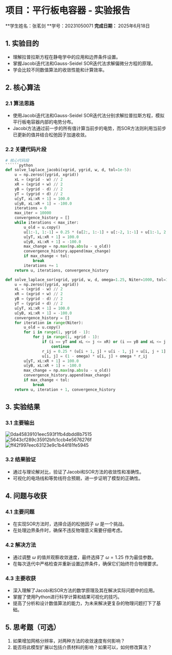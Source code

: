 # 项目：平行板电容器 - 实验报告

**学生姓名：张茗剑 **学号：20231050071 **完成日期：** 2025年6月18日

## 1. 实验目的
   - 理解拉普拉斯方程在静电学中的应用和边界条件设置。
   - 掌握Jacobi迭代法和Gauss-Seidel SOR迭代法求解偏微分方程的原理。
   - 学会比较不同数值算法的收敛性能和计算效率。

## 2. 核心算法
### 2.1 算法思路
 - 使用Jacobi迭代法和Gauss-Seidel SOR迭代法分别求解拉普拉斯方程，模拟平行板电容器内部的电势分布。
 - Jacobi方法通过前一步的所有值计算当前步的电势，而SOR方法则利用当前步已更新的值并结合松弛因子加速收敛。
### 2.2 关键代码片段
```python
# 核心代码段
``````python
def solve_laplace_jacobi(xgrid, ygrid, w, d, tol=1e-5):
    u = np.zeros((ygrid, xgrid))
    xL = (xgrid - w) // 2
    xR = (xgrid + w) // 2
    yB = (ygrid - d) // 2
    yT = (ygrid + d) // 2
    u[yT, xL:xR + 1] = 100.0
    u[yB, xL:xR + 1] = -100.0
    iterations = 0
    max_iter = 10000
    convergence_history = []
    while iterations < max_iter:
        u_old = u.copy()
        u[1:-1, 1:-1] = 0.25 * (u[2:, 1:-1] + u[:-2, 1:-1] + u[1:-1, 2:] + u[1:-1, :-2])
        u[yT, xL:xR + 1] = 100.0
        u[yB, xL:xR + 1] = -100.0
        max_change = np.max(np.abs(u - u_old))
        convergence_history.append(max_change)
        if max_change < tol:
            break
        iterations += 1
    return u, iterations, convergence_history

def solve_laplace_sor(xgrid, ygrid, w, d, omega=1.25, Niter=1000, tol=1e-5):
    u = np.zeros((ygrid, xgrid))
    xL = (xgrid - w) // 2
    xR = (xgrid + w) // 2
    yB = (ygrid - d) // 2
    yT = (ygrid + d) // 2
    u[yT, xL:xR + 1] = 100.0
    u[yB, xL:xR + 1] = -100.0
    convergence_history = []
    for iteration in range(Niter):
        u_old = u.copy()
        for i in range(1, ygrid - 1):
            for j in range(1, xgrid - 1):
                if (i == yT and xL <= j <= xR) or (i == yB and xL <= j <= xR):
                    continue
                r_ij = 0.25 * (u[i + 1, j] + u[i - 1, j] + u[i, j + 1] + u[i, j - 1])
                u[i, j] = (1 - omega) * u[i, j] + omega * r_ij
        u[yT, xL:xR + 1] = 100.0
        u[yB, xL:xR + 1] = -100.0
        max_change = np.max(np.abs(u - u_old))
        convergence_history.append(max_change)
        if max_change < tol:
            break
    return u, iteration + 1, convergence_history
```

## 3. 实验结果

### 3.1 主要输出

![0da45839101eec593f1fb4dbdd8b7515](https://github.com/user-attachments/assets/e14868dd-e929-4e7e-98ff-9b5bed3d479e)
![5643cf289c35912bfc1ccb4e5676276f](https://github.com/user-attachments/assets/98229f31-b3c9-4f7a-b27c-a49a4fbe9021)
![ff42f997eec63123e9c1b44f81fe5945](https://github.com/user-attachments/assets/12a96eb1-9532-4f35-b82d-09dcec103456)

### 3.2 结果验证
- 通过与理论解对比，验证了Jacobi和SOR方法的收敛性和准确性。
- 可视化的电场线和等势线符合预期，进一步证明了模型的正确性。


## 4. 问题与收获

### 4.1 主要问题
- 在实现SOR方法时，选择合适的松弛因子 $\omega$ 是一个挑战。
- 在处理边界条件时，确保不违反物理意义需要仔细考虑。

### 4.2 解决方法

- 通过调整 $\omega$ 的值并观察收敛速度，最终选择了 $\omega = 1.25$ 作为最佳参数。
- 在每次迭代中严格检查并重新设置边界条件，确保它们始终符合物理要求。

### 4.3 主要收获

- 深入理解了Jacobi和SOR方法的数学原理及其在解决实际问题中的应用。
- 掌握了使用Python进行科学计算和结果可视化的技巧。
- 提高了分析和设计数值算法的能力，为未来解决更复杂的物理问题打下了基础。

## 5. 思考题（可选）

1. 如果增加网格分辨率，对两种方法的收敛速度有何影响？
2. 能否将此模型扩展以包括介质材料的影响？如果可以，如何修改算法？
